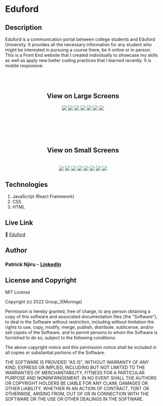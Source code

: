 # Eduford

## Description
Eduford is a communication portal between college students and Eduford University. It provides all the necessary information for any student who might be interested in pursuing a course there, be it online or in person. This is a Front End website that I created individually to showcase my skills as well as apply new better coding practices that I learned recently. It is mobile responsive.

<br><br>
<h2 align='center'> View on Large Screens </h2>

<div align='center'>
    <img src="https://i.ibb.co/xXs335B/Screenshot-from-2023-05-22-02-57-39.png" border="0" style="margin-bottom: 50px">
    <img src="https://i.ibb.co/xCKkTYJ/Screenshot-from-2023-05-22-02-57-49.png" border="0" style="margin-bottom: 50px">
    <img src="https://i.ibb.co/7GZtVLs/Screenshot-from-2023-05-22-03-06-16.png" border="0" style="margin-bottom: 50px">
    <img src="https://i.ibb.co/m6r9WKR/Screenshot-from-2023-05-22-02-59-46.png" border="0" style="margin-bottom: 50px">
    <img src="https://i.ibb.co/wp1tTB0/Screenshot-from-2023-05-22-02-59-20.png" border="0" style="margin-bottom: 50px">
    <img src="https://i.ibb.co/QK7x4gZ/Screenshot-from-2023-05-22-02-58-30.png" border="0" style="margin-bottom: 50px">
    <img src="https://i.ibb.co/rtT75RC/Screenshot-from-2023-05-22-02-58-20.png" border="0" style="margin-bottom: 50px">
</div>
<br><br>
<h2 align='center'> View on Small Screens </h2 >

<div align='center'>
    <img src="https://i.ibb.co/mDS0pHX/Screenshot-from-2023-05-22-11-56-11.png" border="0" style="margin-top: 20px">
    <img src="https://i.ibb.co/XWF2CDP/Screenshot-from-2023-05-22-11-56-29.png" border="0" style="margin-top: 20px">
    <img src="https://i.ibb.co/WK4gQG1/Screenshot-from-2023-05-22-11-57-13.png" border="0" style="margin-top: 20px">
    <img src="https://i.ibb.co/DKPNcpH/Screenshot-from-2023-05-22-11-57-23.png" border="0" style="margin-top: 20px">
    <img src="https://i.ibb.co/Wv6f8k7/Screenshot-from-2023-05-22-11-57-44.png" border="0" style="margin-top: 20px">
    <img src="https://i.ibb.co/vdjGjg9/Screenshot-from-2023-05-22-11-58-10.png" border="0" style="margin-top: 20px">
    <img src="https://i.ibb.co/K6jQFxX/Screenshot-from-2023-05-22-11-58-39.png" border="0" style="margin-top: 20px">
    <img src="https://i.ibb.co/Mfs96hb/Screenshot-from-2023-05-22-11-58-59.png" border="0" style="margin-top: 20px">
</div>


## Technologies

1. JavaScript (React Framework)
2. CSS
3. HTML

## Live Link
🔗 <a href='https://edu4d.netlify.app'> Eduford </a>

## Author
### Patrick Njiru - <a href='https://www.linkedin.com/in/patrick-njiru-7569241ba'> LinkedIn</a>

## License and Copyright

MIT License

Copyright (c) 2022 Group_3(Moringa)

Permission is hereby granted, free of charge, to any person obtaining a copy
of this software and associated documentation files (the "Software"), to deal
in the Software without restriction, including without limitation the rights
to use, copy, modify, merge, publish, distribute, sublicense, and/or sell
copies of the Software, and to permit persons to whom the Software is
furnished to do so, subject to the following conditions:

The above copyright notice and this permission notice shall be included in all
copies or substantial portions of the Software.

THE SOFTWARE IS PROVIDED "AS IS", WITHOUT WARRANTY OF ANY KIND, EXPRESS OR
IMPLIED, INCLUDING BUT NOT LIMITED TO THE WARRANTIES OF MERCHANTABILITY,
FITNESS FOR A PARTICULAR PURPOSE AND NONINFRINGEMENT. IN NO EVENT SHALL THE
AUTHORS OR COPYRIGHT HOLDERS BE LIABLE FOR ANY CLAIM, DAMAGES OR OTHER
LIABILITY, WHETHER IN AN ACTION OF CONTRACT, TORT OR OTHERWISE, ARISING FROM,
OUT OF OR IN CONNECTION WITH THE SOFTWARE OR THE USE OR OTHER DEALINGS IN THE
SOFTWARE.
